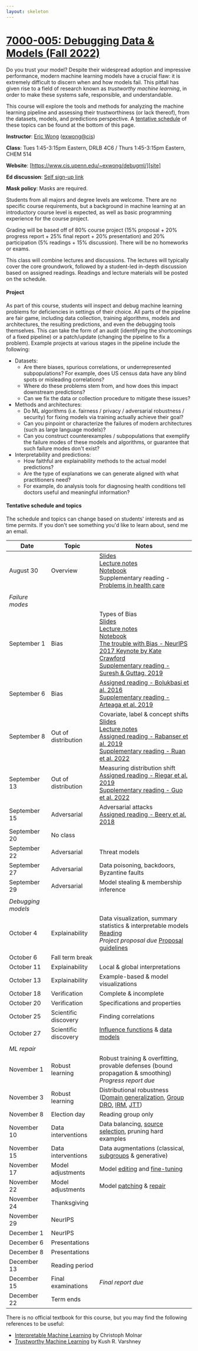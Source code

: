 ```yaml
---
layout: skeleton
---
```

[site]: https://www.cis.upenn.edu/~exwong/debugml/

# [7000-005: Debugging Data & Models (Fall 2022)][site]

Do you trust your model? Despite their widespread adoption and impressive performance, modern machine learning models have a crucial flaw: it is extremely difficult to discern when and how models fail. This pitfall has given rise to a field of research known as *trustworthy machine learning*, in order to make these systems safe, responsible, and understandable. 

This course will explore the tools and methods for analyzing the machine learning pipeline and assessing their trustworthiness (or lack thereof), from the datasets, models, and predictions perspective. A [tentative schedule](#tentative-schedule-and-topics) of these topics can be found at the bottom of this page. 

**Instructor**: [Eric Wong](https://www.cis.upenn.edu/~exwong) ([exwong@cis](mailto:exwong@cis.upenn.edu))

**Class**: Tues 1:45-3:15pm Eastern, DRLB 4C6 / Thurs 1:45-3:15pm Eastern, CHEM 514

**Website**: [https://www.cis.upenn.edu/~exwong/debugml/][site]

**Ed discussion**: [Self sign-up link](https://edstem.org/us/join/dKcj6G)

**Mask policy**: Masks are required.  

Students from all majors and degree levels are welcome. There are no specific course requirements, but a background in machine learning at an introductory course level is expected, as well as basic programming experience for the course project.  

Grading will be based off of 80% course project (15% proposal + 20% progress report + 25% final report + 20% presentation) and 20% participation (5% readings + 15% discussion). There will be no homeworks or exams. 

This class will combine lectures and discussions. The lectures will typically cover the core groundwork, followed by a student-led in-depth discussion based on assigned readings. Readings and lecture materials will be posted on the schedule. 

#### Project
As part of this course, students will inspect and debug machine learning problems for deficiencies in settings of their choice. All parts of the pipeline are fair game, including data collection, training algorithms, models and architectures, the resulting predictions, and even the debugging tools themselves. This can take the form of an audit (identifying the shortcomings of a fixed pipeline) or a patch/update (changing the pipeline to fix a problem). Example projects at various stages in the pipeline include the following: 

+ Datasets: 
    + Are there biases, spurious correlations, or underrepresented subpopulations? For example, does US census data have any blind spots or misleading correlations? 
    + Where do these problems stem from, and how does this impact downstream predictions? 
    + Can we fix the data or collection procedure to mitigate these issues? 
+ Methods and architectures: 
    + Do ML algorithms (i.e. fairness / privacy / adversarial robustness / security) for fixing models via training actually achieve their goal? 
    + Can you pinpoint or characterize the failures of modern architectures (such as large language models)? 
    + Can you construct counterexamples / subpopulations that exemplify the failure modes of these models and algorithms, or guarantee that such failure modes don't exist? 
+ Interpretability and predictions: 
	+ How faithful are explainability methods to the actual model predictions? 
	+ Are the type of explanations we can generate aligned with what practitioners need? 
	+ For example, do analysis tools for diagnosing health conditions tell doctors useful and meaningful information? 

#### Tentative schedule and topics 
The schedule and topics can change based on students' interests and as time permits. If you don't see something you'd like to learn about, send me an email. 

| Date | Topic | Notes |
|---|---|---|
| August 30 | Overview | [Slides](https://www.cis.upenn.edu/~exwong/assets/debugml/overview_slides.pdf)<br>[Lecture notes](https://www.cis.upenn.edu/~exwong/assets/debugml/overview.pdf)<br>[Notebook](https://www.cis.upenn.edu/~exwong/assets/debugml/linear.ipynb)<br>Supplementary reading - [Problems in health care](https://www.ncbi.nlm.nih.gov/pmc/articles/PMC8443295/) |
|  |  |  |
| *Failure modes* |||
| September 1 | Bias | Types of Bias<br>[Slides](https://www.cis.upenn.edu/~exwong/assets/debugml/bias_slides.pdf)<br>[Lecture notes](https://www.cis.upenn.edu/~exwong/assets/debugml/bias.pdf)<br>[Notebook](https://www.cis.upenn.edu/~exwong/assets/debugml/bias.ipynb)<br>[The trouble with Bias - NeurIPS 2017 Keynote by Kate Crawford](https://www.youtube.com/watch?v=fMym_BKWQzk)<br>[Supplementary reading - Suresh & Guttag, 2019](https://arxiv.org/abs/1901.10002) |
| September 6 | Bias | [Assigned reading - Bolukbasi et al. 2016](https://arxiv.org/abs/1607.06520)<br>[Supplementary reading - Arteaga et al. 2019](https://arxiv.org/abs/1901.09451)|
| September 8 | Out of distribution | Covariate, label & concept shifts<br>[Slides](https://www.cis.upenn.edu/~exwong/assets/debugml/distribution_shift_slides.pdf)<br>[Lecture notes](https://www.cis.upenn.edu/~exwong/assets/debugml/distribution_shift.pdf)<br>[Assigned reading - Rabanser et al. 2019](https://arxiv.org/abs/1810.11953)<br>[Supplementary reading - Ruan et al. 2022](https://arxiv.org/abs/2201.00057)|
| September 13 | Out of distribution | Measuring distribution shift <br>[Assigned reading - Riegar et al. 2019](https://arxiv.org/abs/1909.13584) <br>[Supplementary reading - Guo et al. 2022](https://www.nature.com/articles/s41598-022-06484-1)|
| September 15 | Adversarial | Adversarial attacks <br>[Assigned reading - Beery et al. 2018](https://arxiv.org/abs/1807.04975) |
| September 20 | No class |  |
| September 22 | Adversarial | Threat models |
| September 27 | Adversarial | Data poisoning, backdoors, Byzantine faults |
| September 29 | Adversarial | Model stealing & membership inference |
|  |  |  |
| *Debugging models* |||
| October 4 | Explainability | Data visualization, summary statistics & interpretable models <br>[Reading](https://arxiv.org/abs/1811.10154) <br>*Project proposal due* <a href="https://www.cis.upenn.edu/~exwong/assets/debugml/proposal.pdf">Proposal guidelines</a>|
| October 6 | Fall term break |  |
| October 11 | Explainability | Local & global interpretations |
| October 13 | Explainability | Example-based & model visualizations |
| October 18 | Verification | Complete & incomplete |
| October 20 | Verification | Specifications and properties |
| October 25 | Scientific discovery | Finding correlations |
| October 27 | Scientific discovery | [Influence functions](https://arxiv.org/abs/1703.04730) & [data models](https://arxiv.org/abs/2207.05739) |
|  |  |  |
| *ML repair* |||
| November 1 | Robust learning | Robust training & overfitting, provable defenses (bound propagation & smoothing) <br>*Progress report due* |
| November 3 | Robust learning | Distributional robustness ([Domain generalization](https://arxiv.org/abs/2007.01434), [Group DRO](https://arxiv.org/abs/1911.08731), [IRM](https://arxiv.org/abs/1907.02893), [JTT](https://arxiv.org/abs/2107.09044)) |
| November 8 | Election day | Reading group only |
| November 10 | Data interventions | Data balancing, [source selection](https://proceedings.mlr.press/v139/hashimoto21a.html), pruning hard examples | 
| November 15 | Data interventions | Data augmentations (classical, [subgroups](https://arxiv.org/abs/2008.06775) & generative) |
| November 17 | Model adjustments | Model [edit](https://arxiv.org/abs/2110.11309)[ing](https://arxiv.org/abs/2112.01008) and [fine-tuning](https://arxiv.org/abs/2207.02842) |
| November 22 | Model adjustments | Model [patching](https://arxiv.org/abs/2008.06775) & [repair](https://arxiv.org/abs/2005.09912) |
| November 24 | Thanksgiving |  |
| November 29 | NeurIPS |  |
| December 1 | NeurIPS |  |
| December 6 | Presentations |  |
| December 8 | Presentations |  |
| December 13 | Reading period |  |
| December 15 | Final examinations | *Final report due* |
| December 22 | Term ends |  |

There is no official textbook for this course, but you may find the following references to be useful: 
+ [Interpretable Machine Learning](https://christophm.github.io/interpretable-ml-book/) by Christoph Molnar
+ [Trustworthy Machine Learning](http://www.trustworthymachinelearning.com/) by Kush R. Varshney
<!-- There are no specific course requirements. The course assumes a background in machine learning, such as an introductory course. , and have some basic programming experience for the course project. -->

<!-- (healthcare, autonomous driving, agriculture, logistics, energy, etc.)  -->